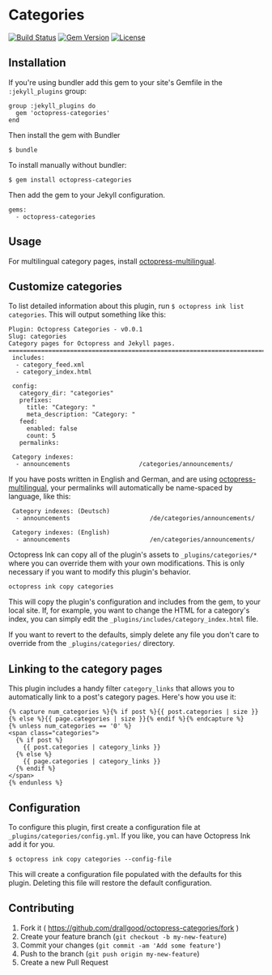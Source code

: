 # Categories

[![Build Status](http://img.shields.io/travis/octopress/categories.svg)](https://travis-ci.org/octopress/categories)
[![Gem Version](http://img.shields.io/gem/v/octopress-categories.svg)](https://rubygems.org/gems/octopress-categories)
[![License](http://img.shields.io/:license-mit-blue.svg)](http://octopress.mit-license.org)

## Installation

If you're using bundler add this gem to your site's Gemfile in the `:jekyll_plugins` group:

    group :jekyll_plugins do
      gem 'octopress-categories'
    end

Then install the gem with Bundler

    $ bundle

To install manually without bundler:

    $ gem install octopress-categories

Then add the gem to your Jekyll configuration.

    gems:
      - octopress-categories


## Usage

For multilingual category pages, install [octopress-multilingual](https://github.com/octopress/multilingual).

## Customize categories

To list detailed information about this plugin, run `$ octopress ink list categories`. This will output something like this:

```
Plugin: Octopress Categories - v0.0.1
Slug: categories
Category pages for Octopress and Jekyll pages.
================================================================================
 includes:
  - category_feed.xml
  - category_index.html

 config:
   category_dir: "categories"
   prefixes: 
     title: "Category: "
     meta_description: "Category: "
   feed: 
     enabled: false
     count: 5
   permalinks:

 Category indexes:
  - announcements                   /categories/announcements/

```

If you have posts written in English and German, and are using [octopress-multilingual](https://github.com/octopress/multilingual),
your permalinks will automatically be name-spaced by language, like this:

```
 Category indexes: (Deutsch)
  - announcements                      /de/categories/announcements/

 Category indexes: (English)
  - announcements                      /en/categories/announcements/
```

Octopress Ink can copy all of the plugin's assets to `_plugins/categories/*` where you can override them with your own modifications. This is
only necessary if you want to modify this plugin's behavior.

```
octopress ink copy categories
```

This will copy the plugin's configuration and includes from the gem, to your local site. If, for example, you want to change the HTML for a category's index, you can simply edit the `_plugins/includes/category_index.html` file.

If you want to revert to the defaults, simply delete any file you don't care to override from the `_plugins/categories/` directory.

## Linking to the category pages

This plugin includes a handy filter `category_links` that allows you to automatically link to a post's category pages.
Here's how you use it:

```
{% capture num_categories %}{% if post %}{{ post.categories | size }}{% else %}{{ page.categories | size }}{% endif %}{% endcapture %}
{% unless num_categories == '0' %}
<span class="categories">
  {% if post %}
    {{ post.categories | category_links }}
  {% else %}
    {{ page.categories | category_links }}
  {% endif %}
</span>
{% endunless %}

```

## Configuration

To configure this plugin, first create a configuration file at `_plugins/categories/config.yml`. If you like, you can have Octopress Ink add it for you.

```
$ octopress ink copy categories --config-file
```

This will create a configuration file populated with the defaults for this plugin. Deleting this file will restore the default configuration.

## Contributing

1. Fork it ( https://github.com/drallgood/octopress-categories/fork )
2. Create your feature branch (`git checkout -b my-new-feature`)
3. Commit your changes (`git commit -am 'Add some feature'`)
4. Push to the branch (`git push origin my-new-feature`)
5. Create a new Pull Request
